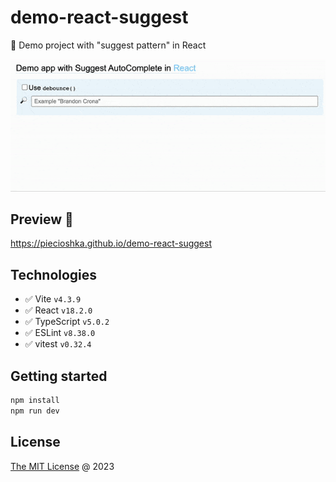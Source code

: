 # demo-react-suggest

🚁 Demo project with "suggest pattern" in React

![](./demo.gif)

## Preview 🎉

<https://piecioshka.github.io/demo-react-suggest>

## Technologies

* :white_check_mark: Vite `v4.3.9`
* :white_check_mark: React `v18.2.0`
* :white_check_mark: TypeScript `v5.0.2`
* :white_check_mark: ESLint `v8.38.0`
* :white_check_mark: vitest `v0.32.4`

## Getting started

```bash
npm install
npm run dev
```

## License

[The MIT License](http://piecioshka.mit-license.org) @ 2023
